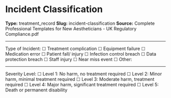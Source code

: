 # Incident Classification

**Type:** treatment_record
**Slug:** incident-classification
**Source:** Complete Professional Templates for New Aestheticians - UK Regulatory Compliance.pdf

---

Type of Incident: ☐ Treatment complication ☐ Equipment failure ☐ Medication error ☐ Patient fall/
injury ☐ Infection control breach ☐ Data protection breach ☐ Staff injury ☐ Near miss event ☐ Other:
___________
Severity Level: ☐ Level 1: No harm, no treatment required ☐ Level 2: Minor harm, minimal treatment
required ☐ Level 3: Moderate harm, treatment required ☐ Level 4: Major harm, significant treatment
required ☐ Level 5: Death or permanent disability